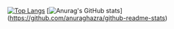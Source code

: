 [![Top Langs](https://github-readme-stats.vercel.app/api/top-langs/?username=launchpencil
)](https://github.com/anuraghazra/github-readme-stats)
[![Anurag's GitHub stats](https://github-readme-stats.vercel.app/api?username=launchpencil)]
(https://github.com/anuraghazra/github-readme-stats)
